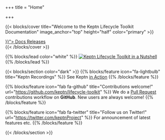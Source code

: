 +++
title = "Home"

+++

{{< blocks/cover title="Welcome to the Keptn Lifecycle Toolkit Documentation" image_anchor="top" height="half" color="primary" >}}
<div class="mx-auto">
	<a class="btn btn-lg btn-primary mr-3 mb-4" href="{{< relref "/docs" >}}">
		Docs <i class="fas fa-arrow-alt-circle-right ml-2"></i>
	</a>
    <a class="btn btn-lg btn-primary mr-3 mb-4" href="https://github.com/keptn/lifecycle-toolkit/releases">
		Releases <i class="fab fa-github ml-2 "></i>
	</a>
</div>
{{< /blocks/cover >}}


{{% blocks/lead color="white" %}}
[![Keptn Lifecycle Toolkit in a Nutshell](https://img.youtube.com/vi/K-cvnZ8EtGc/0.jpg)](https://www.youtube.com/watch?v=K-cvnZ8EtGc)
{{% /blocks/lead %}}

{{< blocks/section color="dark" >}}
{{% blocks/feature icon="fa-lightbulb" title="Keptn Recordings" %}}
See Keptn [in Action](https://youtube.com/playlist?list=PL6i801Rjt9DbikPPILz38U1TLMrEjppzZ)
{{% /blocks/feature %}}


{{% blocks/feature icon="fab fa-github" title="Contributions welcome!" url="https://github.com/keptn/lifecycle-toolkit" %}}
We do a [Pull Request](https://github.com/keptn/lifecycle-toolkit/pulls) contributions workflow on **GitHub**. New users are always welcome!
{{% /blocks/feature %}}


{{% blocks/feature icon="fab fa-twitter" title="Follow us on Twitter!" url="https://twitter.com/keptnProject" %}}
For announcement of latest features etc.
{{% /blocks/feature %}}

{{< /blocks/section >}}
